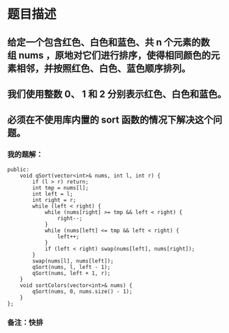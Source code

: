 # 题目描述
## 给定一个包含红色、白色和蓝色、共 n 个元素的数组 nums ，原地对它们进行排序，使得相同颜色的元素相邻，并按照红色、白色、蓝色顺序排列。
## 我们使用整数 0、 1 和 2 分别表示红色、白色和蓝色。
## 必须在不使用库内置的 sort 函数的情况下解决这个问题。
### 我的题解：
```class Solution {
public:
    void qSort(vector<int>& nums, int l, int r) {
        if (l > r) return;
        int tmp = nums[l];
        int left = l;
        int right = r;
        while (left < right) {
            while (nums[right] >= tmp && left < right) {
                right--;
            }
            while (nums[left] <= tmp && left < right) {
                left++;
            }
            if (left < right) swap(nums[left], nums[right]);
        }
        swap(nums[l], nums[left]);
        qSort(nums, l, left - 1);
        qSort(nums, left + 1, r);
    }
    void sortColors(vector<int>& nums) {
        qSort(nums, 0, nums.size() - 1);
    }
};
```
### **备注**：快排
